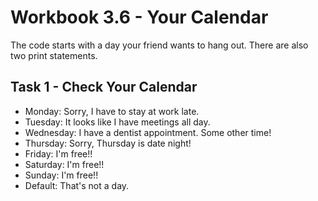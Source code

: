 # Workbook 3.6 - Your Calendar
The code starts with a day your friend wants to hang out. There are also two print statements.

## Task 1 - Check Your Calendar
- Monday: Sorry, I have to stay at work late.
- Tuesday: It looks like I have meetings all day.
- Wednesday: I have a dentist appointment. Some other time!
- Thursday: Sorry, Thursday is date night!
- Friday: I'm free!!
- Saturday: I'm free!!
- Sunday: I'm free!!
- Default: That's not a day.
